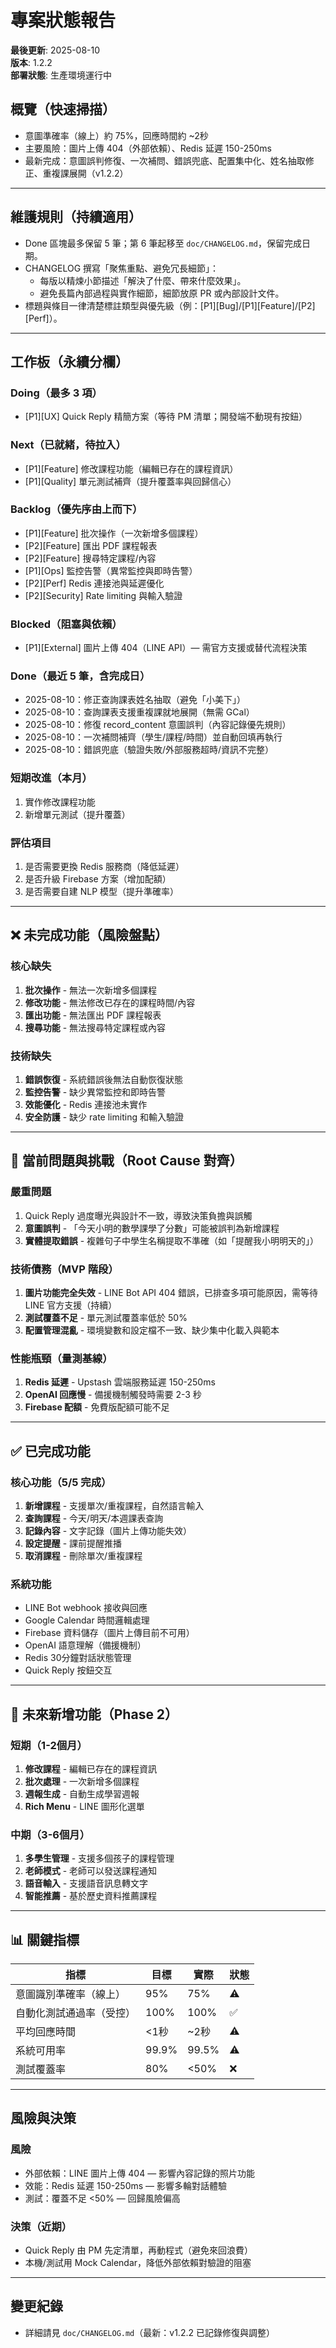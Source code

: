 # 專案狀態報告

**最後更新**: 2025-08-10  
**版本**: 1.2.2  
**部署狀態**: 生產環境運行中

## 概覽（快速掃描）
- 意圖準確率（線上）約 75%，回應時間約 ~2秒
- 主要風險：圖片上傳 404（外部依賴）、Redis 延遲 150-250ms
 - 最新完成：意圖誤判修復、一次補問、錯誤兜底、配置集中化、姓名抽取修正、重複課展開（v1.2.2）

---

## 維護規則（持續適用）
- Done 區塊最多保留 5 筆；第 6 筆起移至 `doc/CHANGELOG.md`，保留完成日期。
- CHANGELOG 撰寫「聚焦重點、避免冗長細節」：
  - 每版以精煉小節描述「解決了什麼、帶來什麼效果」。
  - 避免長篇內部過程與實作細節，細節放原 PR 或內部設計文件。
- 標題與條目一律清楚標註類型與優先級（例：[P1][Bug]/[P1][Feature]/[P2][Perf]）。

---

## 工作板（永續分欄）

### Doing（最多 3 項）
- [P1][UX] Quick Reply 精簡方案（等待 PM 清單；開發端不動現有按鈕）

### Next（已就緒，待拉入）
- [P1][Feature] 修改課程功能（編輯已存在的課程資訊）
- [P1][Quality] 單元測試補齊（提升覆蓋率與回歸信心）

### Backlog（優先序由上而下）
- [P1][Feature] 批次操作（一次新增多個課程）
- [P2][Feature] 匯出 PDF 課程報表
- [P2][Feature] 搜尋特定課程/內容
- [P1][Ops] 監控告警（異常監控與即時告警）
- [P2][Perf] Redis 連接池與延遲優化
- [P2][Security] Rate limiting 與輸入驗證

### Blocked（阻塞與依賴）
- [P1][External] 圖片上傳 404（LINE API）— 需官方支援或替代流程決策

### Done（最近 5 筆，含完成日）
- 2025-08-10：修正查詢課表姓名抽取（避免「小美下」）
- 2025-08-10：查詢課表支援重複課就地展開（無需 GCal）
- 2025-08-10：修復 record_content 意圖誤判（內容記錄優先規則）
- 2025-08-10：一次補問補齊（學生/課程/時間）並自動回填再執行
- 2025-08-10：錯誤兜底（驗證失敗/外部服務超時/資訊不完整）
### 短期改進（本月）
1. 實作修改課程功能
2. 新增單元測試（提升覆蓋）

### 評估項目
1. 是否需要更換 Redis 服務商（降低延遲）
2. 是否升級 Firebase 方案（增加配額）
3. 是否需要自建 NLP 模型（提升準確率）
---

## ❌ 未完成功能（風險盤點）

### 核心缺失
1. **批次操作** - 無法一次新增多個課程
2. **修改功能** - 無法修改已存在的課程時間/內容
3. **匯出功能** - 無法匯出 PDF 課程報表
4. **搜尋功能** - 無法搜尋特定課程或內容

### 技術缺失
1. **錯誤恢復** - 系統錯誤後無法自動恢復狀態
2. **監控告警** - 缺少異常監控和即時告警
3. **效能優化** - Redis 連接池未實作
4. **安全防護** - 缺少 rate limiting 和輸入驗證

---

## 🐛 當前問題與挑戰（Root Cause 對齊）

### 嚴重問題
1. Quick Reply 過度曝光與設計不一致，導致決策負擔與誤觸
2. **意圖誤判** - 「今天小明的數學課學了分數」可能被誤判為新增課程
3. **實體提取錯誤** - 複雜句子中學生名稱提取不準確（如「提醒我小明明天的」）

### 技術債務（MVP 階段）
1. **圖片功能完全失效** - LINE Bot API 404 錯誤，已排查多項可能原因，需等待 LINE 官方支援（持續）
2. **測試覆蓋不足** - 單元測試覆蓋率低於 50%
3. **配置管理混亂** - 環境變數和設定檔不一致、缺少集中化載入與範本

### 性能瓶頸（量測基線）
1. **Redis 延遲** - Upstash 雲端服務延遲 150-250ms
2. **OpenAI 回應慢** - 備援機制觸發時需要 2-3 秒
3. **Firebase 配額** - 免費版配額可能不足

---

## ✅ 已完成功能

### 核心功能（5/5 完成）
1. **新增課程** - 支援單次/重複課程，自然語言輸入
2. **查詢課程** - 今天/明天/本週課表查詢
3. **記錄內容** - 文字記錄（圖片上傳功能失效）
4. **設定提醒** - 課前提醒推播
5. **取消課程** - 刪除單次/重複課程

### 系統功能
- LINE Bot webhook 接收與回應
- Google Calendar 時間邏輯處理
- Firebase 資料儲存（圖片上傳目前不可用）
- OpenAI 語意理解（備援機制）
- Redis 30分鐘對話狀態管理
- Quick Reply 按鈕交互

---

## 🚀 未來新增功能（Phase 2）

### 短期（1-2個月）
1. **修改課程** - 編輯已存在的課程資訊
2. **批次處理** - 一次新增多個課程
3. **週報生成** - 自動生成學習週報
4. **Rich Menu** - LINE 圖形化選單

### 中期（3-6個月）
1. **多學生管理** - 支援多個孩子的課程管理
2. **老師模式** - 老師可以發送課程通知
3. **語音輸入** - 支援語音訊息轉文字
4. **智能推薦** - 基於歷史資料推薦課程

---

## 📊 關鍵指標

| 指標 | 目標 | 實際 | 狀態 |
|------|------|------|------|
| 意圖識別準確率（線上） | 95% | 75% | ⚠️ |
| 自動化測試通過率（受控） | 100% | 100% | ✅ |
| 平均回應時間 | <1秒 | ~2秒 | ⚠️ |
| 系統可用率 | 99.9% | 99.5% | ⚠️ |
| 測試覆蓋率 | 80% | <50% | ❌ |

---

## 風險與決策

### 風險
- 外部依賴：LINE 圖片上傳 404 — 影響內容記錄的照片功能
- 效能：Redis 延遲 150-250ms — 影響多輪對話體驗
- 測試：覆蓋不足 <50% — 回歸風險偏高

### 決策（近期）
- Quick Reply 由 PM 先定清單，再動程式（避免來回浪費）
- 本機/測試用 Mock Calendar，降低外部依賴對驗證的阻塞

---

## 變更紀錄
- 詳細請見 `doc/CHANGELOG.md`（最新：v1.2.2 已記錄修復與調整）